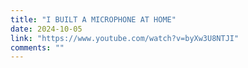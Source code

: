 ```yaml
---
title: "I BUILT A MICROPHONE AT HOME"
date: 2024-10-05
link: "https://www.youtube.com/watch?v=byXw3U8NTJI"
comments: ""
---
```


